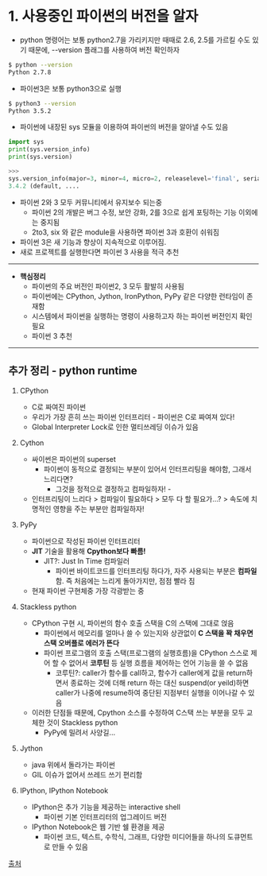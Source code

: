 # 1. 사용중인 파이썬의 버전을 알자

* python 명령어는 보통 python2.7을 가리키지만 때때로 2.6, 2.5를 가르킬 수도 있기 때문에, --version 플래그를 사용하여 버전 확인하자

```bash
$ python --version
Python 2.7.8
```

* 파이썬3은 보통 python3으로 실행


```bash
$ python3 --version
Python 3.5.2
```

* 파이썬에 내장된 sys 모듈을 이용하여 파이썬의 버전을 알아낼 수도 있음

```python
import sys
print(sys.version_info)
print(sys.version)

>>>
sys.version_info(major=3, minor=4, micro=2, releaselevel='final', serial=0)
3.4.2 (default, ....
```

* 파이썬 2와 3 모두 커뮤니티에서 유지보수 되는중
  * 파이썬 2의 개발은 버그 수정, 보안 강화, 2를 3으로 쉽게 포팅하는 기능 이외에는 중지됨
  * 2to3, six 와 같은 module을 사용하면 파이썬 3과 호환이 쉬워짐
* 파이썬 3은 새 기능과 향상이 지속적으로 이루어짐.
* 새로 프로젝트를 실행한다면 파이썬 3 사용을 적극 추천

---
* **핵심정리**
  * 파이썬의 주요 버전인 파이썬2, 3 모두 활발히 사용됨
  * 파이썬에는 CPython, Jython, IronPython, PyPy 같은 다양한 런타임이 존재함
  * 시스템에서 파이썬을 실행하는 명령이 사용하고자 하는 파이썬 버전인지 확인 필요
  * 파이썬 3 추천
---

## 추가 정리 - python runtime

1. CPython
    - C로 짜여진 파이썬
    - 우리가 가장 흔히 쓰는 파이썬 인터프리터 - 파이썬은 C로 짜여져 있다!
    - Global Interpreter Lock로 인한 멀티쓰레딩 이슈가 있음

2. Cython
    - 싸이썬은 파이썬의 superset
      - 파이썬이 동적으로 결정되는 부분이 있어서 인터프리팅을 해야함, 그래서 느리다면?
        - 그것을 정적으로 결정하고 컴파일하자! -
    - 인터프리팅이 느리다 > 컴파일이 필요하다 > 모두 다 할 필요가...? > 속도에 치명적인 영향을 주는 부분만 컴파일하자!

3. PyPy
    - 파이썬으로 작성된 파이썬 인터프리터
    - **JIT** 기술을 활용해 **Cpython보다 빠름!**
      - JIT?: Just In Time 컴파일러
        - 파이썬 바이트코드를 인터프리팅 하다가, 자주 사용되는 부분은 **컴파일**함. 즉 처음에는 느리게 돌아가지만, 점점 빨라 짐
    - 현재 파이썬 구현체중 가장 각광받는 중

4. Stackless python
    - CPython 구현 시, 파이썬의 함수 호출 스택을 C의 스택에 그대로 얹음
      - 파이썬에서 메모리를 얼마나 쓸 수 있는지와 상관없이 **C 스택을 꽉 채우면 스택 오버플로 에러가 뜬다**
      - 파이썬 프로그램의 호출 스택(프로그램의 실행흐름)을 CPython 스스로 제어 할 수 없어서 **코루틴** 등 실행 흐름을 제어하는 언어 기능을 쓸 수 없음
        - 코루틴?: caller가 함수를 call하고, 함수가 caller에게 값을 return하면서 종료하는 것에 더해 return 하는 대신 suspend(or yeild)하면 caller가 나중에 resume하여 중단된 지점부터 실행을 이어나갈 수 있음
    - 이러한 단점들 때문에, Cpython 소스를 수정하여 C스택 쓰는 부분을 모두 교체한 것이 Stackless python
      - PyPy에 밀려서 사양길...

5. Jython
    - java 위에서 돌라가는 파이썬
    - GIL 이슈가 없어서 쓰레드 쓰기 편리함

6. IPython, IPython Notebook
    - IPython은 추가 기능을 제공하는 interactive shell
      - 파이썬 기본 인터프리터의 업그레이드 버전
    - IPython Notebook은 웹 기반 쉘 환경을 제공
      - 파이썬 코드, 텍스트, 수학식, 그래프, 다양한 미디어들을 하나의 도큐먼트로 만들 수 있음

[출처](http://khanrc.tistory.com/entry/다양한-Python들#fnref-f1)
